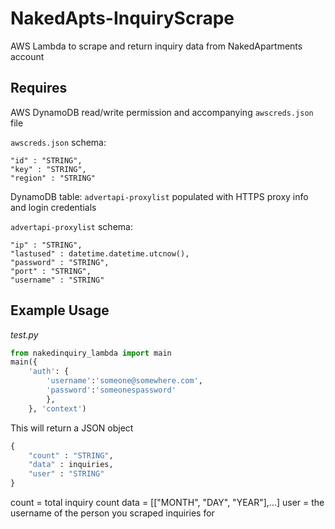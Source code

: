 # NakedApts-InquiryScrape 
AWS Lambda to scrape and return inquiry data from NakedApartments account

## Requires 
AWS DynamoDB read/write permission and accompanying `awscreds.json` file 

`awscreds.json` schema:

    "id" : "STRING",
    "key" : "STRING",
    "region" : "STRING"

DynamoDB table: `advertapi-proxylist` populated with HTTPS proxy info and login credentials 

`advertapi-proxylist` schema:
    
    "ip" : "STRING",
    "lastused" : datetime.datetime.utcnow(),
    "password" : "STRING",
    "port" : "STRING",
    "username" : "STRING"

## Example Usage

_test.py_
``` python
from nakedinquiry_lambda import main
main({
    'auth': {
        'username':'someone@somewhere.com',
        'password':'someonespassword'
        },
    }, 'context')
```
This will return a JSON object 
``` python
{
    "count" : "STRING",
    "data" : inquiries,
    "user" : "STRING"
}
```
count = total inquiry count
data = [["MONTH", "DAY", "YEAR"],...]
user = the username of the person you scraped inquiries for